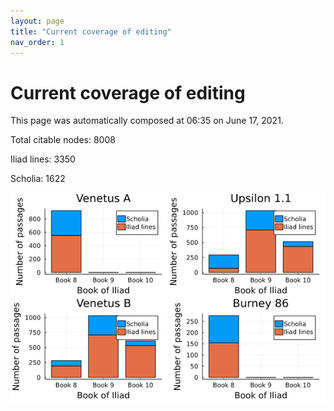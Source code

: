 ```yaml
---
layout: page
title: "Current coverage of editing"
nav_order: 1
---
```



# Current coverage of editing

This page was automatically composed at 06:35 on June 17, 2021.

Total citable nodes: 8008

Iliad lines: 3350

Scholia: 1622

![Summary of coverage](./coverage.png)